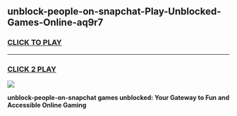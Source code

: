 
## unblock-people-on-snapchat-Play-Unblocked-Games-Online-aq9r7
<h3>
<a href="https://premium76.site?title=unblock-people-on-snapchat&ref=25A">CLICK TO PLAY</a></h3>
<hr>

<h3>
<a href="https://premium76.site?title=unblock-people-on-snapchat&ref=25A">CLICK 2 PLAY</a>
  
</h3>

<a href="https://premium76.site?title=unblock-people-on-snapchat&ref=25A"><img src="https://clearcache.store/games.png"></a>


**unblock-people-on-snapchat games unblocked: Your Gateway to Fun and Accessible Online Gaming**
